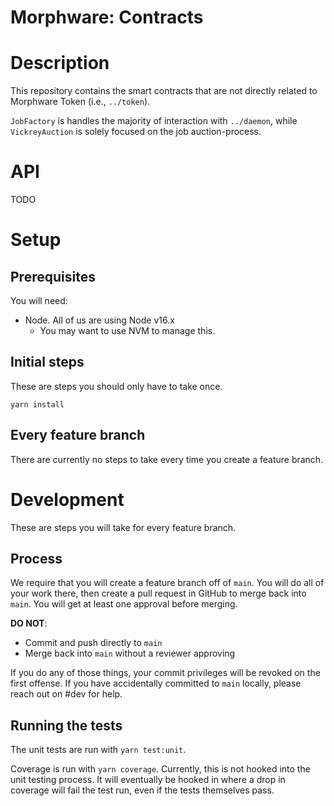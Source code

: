 # Morphware: Contracts

# Description

This repository contains the smart contracts that are not directly related to
Morphware Token (i.e., `../token`).

`JobFactory` is handles the majority of interaction with `../daemon`,
while `VickreyAuction` is solely focused on the job auction-process.

# API

TODO

# Setup

## Prerequisites

You will need:

- Node. All of us are using Node v16.x
  - You may want to use NVM to manage this.

## Initial steps

These are steps you should only have to take once.

```
yarn install
```

## Every feature branch

There are currently no steps to take every time you create a feature branch.

# Development

These are steps you will take for every feature branch.

## Process

We require that you will create a feature branch off of `main`. You will do all
of your work there, then create a pull request in GitHub to merge back into
`main`. You will get at least one approval before merging.

**DO NOT**:

- Commit and push directly to `main`
- Merge back into `main` without a reviewer approving

If you do any of those things, your commit privileges will be revoked on the
first offense. If you have accidentally committed to `main` locally, please
reach out on #dev for help.

## Running the tests

The unit tests are run with `yarn test:unit`.

Coverage is run with `yarn coverage`. Currently, this is not hooked into the
unit testing process. It will eventually be hooked in where a drop in coverage
will fail the test run, even if the tests themselves pass.
